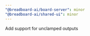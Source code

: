 ```yaml
---
"@breadboard-ai/board-server": minor
"@breadboard-ai/shared-ui": minor
---
```


Add support for unclamped outputs
